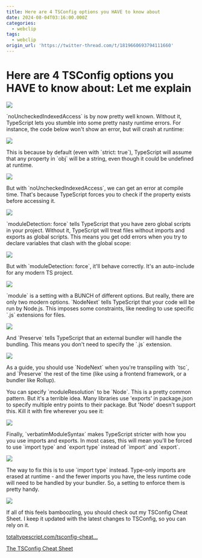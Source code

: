 ```yaml
---
title: Here are 4 TSConfig options you HAVE to know about
date: 2024-08-04T03:16:00.000Z
categories:
  - webclip
tags:
  - webclip
origin_url: 'https://twitter-thread.com/t/1819660693794111660'
---
```

# Here are 4 TSConfig options you HAVE to know about: Let me explain

[![](https://pbs.twimg.com/media/GUC7we6XoAAAR0k.jpg)](https://pbs.twimg.com/media/GUC7we6XoAAAR0k?format=jpg\&name=4096x4096)

\`noUncheckedIndexedAccess\` is by now pretty well known. Without it, TypeScript lets you stumble into some pretty nasty runtime errors. For instance, the code below won't show an error, but will crash at runtime:

[![](https://pbs.twimg.com/media/GUC7wdLXgAAebrL.jpg)](https://pbs.twimg.com/media/GUC7wdLXgAAebrL?format=jpg\&name=4096x4096)

This is because by default (even with \`strict: true\`), TypeScript will assume that any property in \`obj\` will be a string, even though it could be undefined at runtime.

[![](https://pbs.twimg.com/media/GUC7wc8W4AAjW3m.jpg)](https://pbs.twimg.com/media/GUC7wc8W4AAjW3m?format=jpg\&name=4096x4096)

But with \`noUncheckedIndexedAccess\`, we can get an error at compile time. That's because TypeScript forces you to check if the property exists before accessing it.

[![](https://pbs.twimg.com/media/GUC7weJWMAEmK0Y.jpg)](https://pbs.twimg.com/media/GUC7weJWMAEmK0Y?format=jpg\&name=4096x4096)

\`moduleDetection: force\` tells TypeScript that you have zero global scripts in your project. Without it, TypeScript will treat files without imports and exports as global scripts. This means you get odd errors when you try to declare variables that clash with the global scope:

[![](https://pbs.twimg.com/media/GUC7wd9XcAAyChO.jpg)](https://pbs.twimg.com/media/GUC7wd9XcAAyChO?format=jpg\&name=4096x4096)

But with \`moduleDetection: force\`, it'll behave correctly. It's an auto-include for any modern TS project.

[![](https://pbs.twimg.com/media/GUC7wdUXQAAC9Hs.jpg)](https://pbs.twimg.com/media/GUC7wdUXQAAC9Hs?format=jpg\&name=4096x4096)

\`module\` is a setting with a BUNCH of different options. But really, there are only two modern options. \`NodeNext\` tells TypeScript that your code will be run by Node.js. This imposes some constraints, like needing to use specific \`.js\` extensions for files.

[![](https://pbs.twimg.com/media/GUC7wejWUAAEXmR.jpg)](https://pbs.twimg.com/media/GUC7wejWUAAEXmR?format=jpg\&name=4096x4096)

And \`Preserve\` tells TypeScript that an external bundler will handle the bundling. This means you don't need to specify the \`.js\` extension.

[![](https://pbs.twimg.com/media/GUC7weKWEAAxw10.jpg)](https://pbs.twimg.com/media/GUC7weKWEAAxw10?format=jpg\&name=4096x4096)

As a guide, you should use \`NodeNext\` when you're transpiling with \`tsc\`, and \`Preserve\` the rest of the time (like using a frontend framework, or a bundler like Rollup).

You can specify \`moduleResolution\` to be \`Node\`. This is a pretty common pattern. But it's a terrible idea. Many libraries use 'exports' in package.json to specify multiple entry points to their package. But 'Node' doesn't support this. Kill it with fire wherever you see it:

[![](https://pbs.twimg.com/media/GUC7we1WwAAdoo7.jpg)](https://pbs.twimg.com/media/GUC7we1WwAAdoo7?format=jpg\&name=4096x4096)

Finally, \`verbatimModuleSyntax\` makes TypeScript stricter with how you you use imports and exports. In most cases, this will mean you'll be forced to use \`import type\` and \`export type\` instead of \`import\` and \`export\`.

[![](https://pbs.twimg.com/media/GUC7wdvXYAAISKT.jpg)](https://pbs.twimg.com/media/GUC7wdvXYAAISKT?format=jpg\&name=4096x4096)

The way to fix this is to use \`import type\` instead. Type-only imports are erased at runtime - and the fewer imports you have, the less runtime code will need to be handled by your bundler. So, a setting to enforce them is pretty handy.

[![](https://pbs.twimg.com/media/GUC7wdoWcAAsQMw.jpg)](https://pbs.twimg.com/media/GUC7wdoWcAAsQMw?format=jpg\&name=4096x4096)

If all of this feels bamboozling, you should check out my TSConfig Cheat Sheet. I keep it updated with the latest changes to TSConfig, so you can rely on it.

[totaltypescript.com/tsconfig-cheat…](https://t.co/TA2NJAvxHD)

[The TSConfig Cheat Sheet](https://t.co/TA2NJAvxHD)
